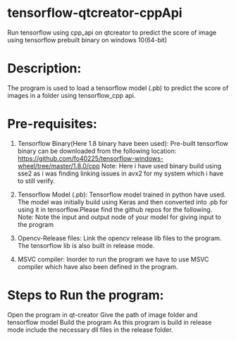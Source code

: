 # tensorflow-qtcreator-cppApi
Run tensorflow using cpp_api on qtcreator to predict the score of image using tensorflow prebuilt binary on windows 10(64-bit)

# Description:
The program is used to load a tensorflow model (.pb) to predict the score of images in a folder
using tensorflow_cpp api.

# Pre-requisites:
1. Tensorflow Binary(Here 1.8 binary have been used):
Pre-built tensorflow binary can be downloaded from the following location:
https://github.com/fo40225/tensorflow-windows-wheel/tree/master/1.8.0/cpp
Note:
Here i have used binary build using sse2 as i was finding linking issues in avx2 for my system
which i have to still verify.

2. Tensorflow Model (.pb):
Tensorflow model trained in python have used. The model was initially build using Keras and then converted into .pb
for using it in tensorflow.Please find the github repos for the following.
Note: 
Note the input and output node of your model for giving input to the program

3. Opencv-Release files:
Link the opencv release lib files to the program.
The tensorflow lib is also built in release mode.

4. MSVC compiler:
Inorder to run the program we have to use MSVC compiler which have also been defined in the program.

# Steps to Run the program:
Open the program in qt-creator 
Give the path of image folder and tensorflow model 
Build the program
As this program is build in release mode include the necessary dll files in the release folder.


